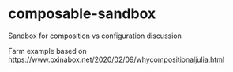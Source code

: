 # composable-sandbox
Sandbox for composition vs configuration discussion

Farm example based on https://www.oxinabox.net/2020/02/09/whycompositionaljulia.html